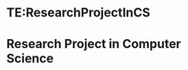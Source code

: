 






TE:ResearchProjectInCS
======================






Research Project in Computer Science
====================================










